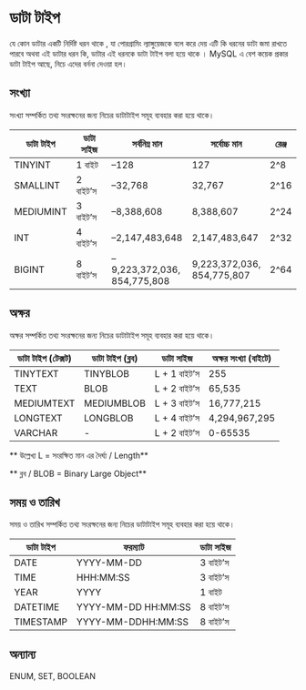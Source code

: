 # ডাটা টাইপ

যে কোন ডাটার একটি নির্দিষ্ট ধরন থাকে , যা পোরগ্রামিং ল্যাঙ্গুয়েজকে বলে করে দেয় এটি কি ধরনের ডাটা জমা রাখতে পারবে অথবা এই ডাটার ধরন কি, ডাটার এই ধরনকে ডাটা টাইপ বলা হয়ে থাকে । MySQL এ বেশ কয়েক প্রকার ডাটা টাইপ আছে, নিচে এদের বর্ননা দেওয়া হল।  

## সংখ্যা

সংখ্যা সম্পর্কিত তথ্য সংরক্ষনের জন্য নিচের ডাটাটাইপ সমূহ ব্যবহার করা হয়ে থাকে।

| ডাটা টাইপ | ডাটা সাইজ | সর্বনিম্ন মান | সর্বোচ্চ মান | রেঞ্জ |
| -- | -- | -- | -- | -- |
| TINYINT | 1 বাইট |  –128  | 127 | 2^8 |
| SMALLINT |  2 বাইট’স |  –32,768 |  32,767 | 2^16 |
| MEDIUMINT | 3 বাইট’স |  –8,388,608  | 8,388,607 | 2^24 |
| INT | 4 বাইট’স | –2,147,483,648  | 2,147,483,647 | 2^32 |
| BIGINT | 8 বাইট’স | –9,223,372,036,<br>854,775,808  | 9,223,372,036,<br>854,775,807 | 2^64 |


## অক্ষর

অক্ষর সম্পর্কিত তথ্য সংরক্ষনের জন্য নিচের ডাটাটাইপ সমূহ ব্যবহার করা হয়ে থাকে।

|ডাটা টাইপ (টেক্সট)|ডাটা টাইপ (ব্লব)|ডাটা সাইজ|অক্ষর সংখ্যা (বাইটে)|
| -- | -- | -- | -- |
|TINYTEXT|TINYBLOB|L + 1 বাইট’স|255|
|TEXT|BLOB|L + 2 বাইট’স|65,535|
|MEDIUMTEXT|MEDIUMBLOB|L + 3 বাইট’স|16,777,215|
|LONGTEXT|LONGBLOB|L + 4 বাইট’স|4,294,967,295|
|VARCHAR|-|L + 2 বাইট’স|0-65535|

** উল্লেখ্য L = সংরক্ষিত মান এর দৈর্ঘ্য / Length**

** ব্লব / BLOB  = Binary Large Object**

## সময় ও তারিখ

সময় ও তারিখ সম্পর্কিত তথ্য সংরক্ষনের জন্য নিচের ডাটাটাইপ সমূহ ব্যবহার করা হয়ে থাকে।

|ডাটা টাইপ | ফরম্যাট | ডাটা সাইজ|
| -- | -- | -- |
|DATE|YYYY-MM-DD|3 বাইট’স|
|TIME|HHH:MM:SS|3 বাইট’স|
|YEAR|YYYY|1 বাইট|
|DATETIME|YYYY-MM-DD HH:MM:SS|	8 বাইট’স|
|TIMESTAMP| YYYY-MM-DDHH:MM:SS|	8 বাইট’স|


## অন্যান্য
ENUM, SET, BOOLEAN
